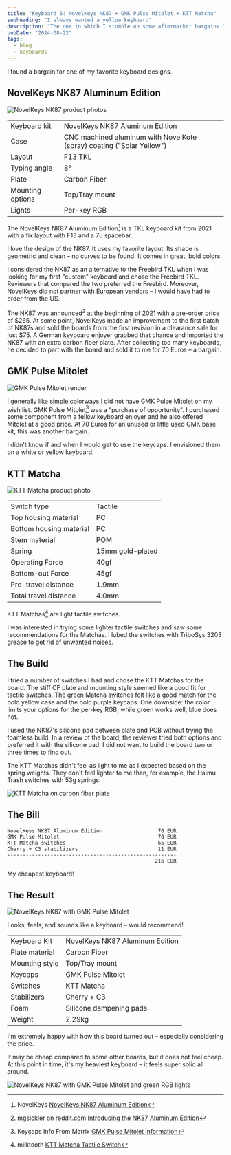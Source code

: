 ```yaml
---
title: "Keyboard 5: NovelKeys NK87 + GMK Pulse Mitolet + KTT Matcha"
subheading: "I always wanted a yellow keyboard"
description: "The one in which I stumble on some aftermarket bargains."
pubDate: "2024-08-22"
tags:
  - blog
  - keyboards
---
```


I found a bargain for one of my favorite keyboard designs.

## NovelKeys NK87 Aluminum Edition

![NovelKeys NK87 product photos](./images/2024-08-22_nk87.jpg)

|  |  |
| ---- | ---- |
| Keyboard kit | NovelKeys NK87 Aluminum Edition |
| Case | CNC machined aluminum with NovelKote (spray) coating ("Solar Yellow") |
| Layout | F13 TKL |
| Typing angle | 8° |
| Plate | Carbon Fiber |
| Mounting options | Top/Tray mount |
| Lights | Per-key RGB |

The NovelKeys NK87 Aluminum Edition[^nk87_novelkeys] is a TKL keyboard kit from 2021 with a fix layout with F13 and a 7u spacebar.

[^nk87_novelkeys]: NovelKeys [NovelKeys NK87 Aluminum Edition](https://novelkeys.com/collections/keyboards/products/nk87-aluminum-edition)

I love the design of the NK87.
It uses my favorite layout.
Its shape is geometric and clean – no curves to be found.
It comes in great, bold colors.

I considered the NK87 as an alternative to the Freebird TKL when I was looking for my first "custom" keyboard and chose the Freebird TKL.
Reviewers that compared the two preferred the Freebird.
Moreover, NovelKeys did not partner with European vendors – I would have had to order from the US.

The NK87 was announced[^nk87_reddit] at the beginning of 2021 with a pre-order price of $265.
At some point, NovelKeys made an improvement to the first batch of NK87s and sold the boards from the first revision in a clearance sale for just $75.
A German keyboard enjoyer grabbed that chance and imported the NK87 with an extra carbon fiber plate.
After collecting too many keyboards, he decided to part with the board and sold it to me for 70 Euros – a bargain.

[^nk87_reddit]: mgsickler on reddit.com [Introducing the NK87 Aluminum Edition](https://www.reddit.com/r/MechanicalKeyboards/comments/m0jdf1/introducing_the_nk87_aluminum_edition_preorders/)

## GMK Pulse Mitolet

![GMK Pulse Mitolet render](./images/2024-08-22_gmk_mitolet.jpg)

I generally like simple colorways I did not have GMK Pulse Mitolet on my wish list.
GMK Pulse Mitolet[^mitolet_matrixzj] was a "purchase of opportunity".
I purchased some component from a fellow keyboard enjoyer and he also offered Mitolet at a good price.
At 70 Euros for an unused or little used GMK base kit, this was another bargain.

I didn't know if and when I would get to use the keycaps.
I envisioned them on a white or yellow keyboard.

[^mitolet_matrixzj]: Keycaps Info From Matrix [GMK Pulse Mitolet information](https://matrixzj.github.io/docs/gmk-keycaps/Pulse/)

## KTT Matcha

![KTT Matcha product photo](./images/2024-08-22_ktt_matcha.jpg)

|  |  |
| ---- | ---- |
| Switch type | Tactile |
| Top housing material | PC |
| Bottom housing material | PC |
| Stem material | POM |
| Spring | 15mm gold-plated |
| Operating Force | 40gf |
| Bottom-out Force | 45gf |
| Pre-travel distance | 1.9mm |
| Total travel distance | 4.0mm |

KTT Matchas[^matcha_milktooth] are light tactile switches.

I was interested in trying some lighter tactile switches and saw some recommendations for the Matchas.
I lubed the switches with TriboSys 3203 grease to get rid of unwanted noises.

[^matcha_milktooth]: milktooth [KTT Matcha Tactile Switch](https://milktooth.nu/products/switches/matcha)

## The Build

I tried a number of switches I had and chose the KTT Matchas for the board.
The stiff CF plate and mounting style seemed like a good fit for tactile switches.
The green Matcha switches felt like a good match for the bold yellow case and the bold purple keycaps.
One downside: the color limits your options for the per-key RGB; while green works well, blue does not.

I used the NK87's silicone pad between plate and PCB without trying the foamless build.
In a review of the board, the reviewer tried both options and preferred it with the silicone pad.
I did not want to build the board two or three times to find out.

The KTT Matchas didn't feel as light to me as I expected based on the spring weights.
They don't feel lighter to me than, for example, the Haimu Trash switches with 53g springs.

![KTT Matcha on carbon fiber plate](./images/2024-08-22_nk87_matcha.jpg)

## The Bill

```plain
NovelKeys NK87 Aluminum Edition                  70 EUR
GMK Pulse Mitolet                                70 EUR
KTT Matcha switches                              65 EUR
Cherry + C3 stabilizers                          11 EUR
-------------------------------------------------------
                                                216 EUR
```

My cheapest keyboard!

## The Result

![NovelKeys NK87 with GMK Pulse Mitolet](./images/2024-08-22_nk87_mitolet.jpg)

Looks, feels, and sounds like a keyboard – would recommend!

|  |  |
| ---- | ---- |
| Keyboard Kit   | NovelKeys NK87 Aluminum Edition |
| Plate material | Carbon Fiber |
| Mounting style | Top/Tray mount |
| Keycaps | GMK Pulse Mitolet |
| Switches | KTT Matcha |
| Stabilizers | Cherry + C3 |
| Foam | Silicone dampening pads |
| Weight | 2.29kg |

I'm extremely happy with how this board turned out – especially considering the price.

It may be cheap compared to some other boards, but it does not feel cheap.
At this point in time, it's my heaviest keyboard – it feels super solid all around.

![NovelKeys NK87 with GMK Pulse Mitolet and green RGB lights](./images/2024-08-22_nk87_mitolet_rgb.jpg)
